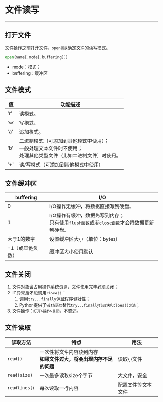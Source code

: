 # 文件读写
---
## 打开文件
文件操作之前打开文件，`open函数`确定文件的读写模式。
```python
open(name[.mode[.buffering]])
```

- mode：模式；
- buffering：缓冲区

## 文件模式
|值|功能描述|
|-|-|
|'r'|读模式。|
|'w'|写模式。|
|'a'|追加模式。|
|'b'|二进制模式（可添加到其他模式中使用）；<br>一般处理文本文件时不使用；<br>处理其他类型文件（比如二进制文件）时使用。|
|'+'|读/写模式（可添加到其他模式中使用）|

## 文件缓冲区
|buffering|I/O|
|-|-|
|0|I/O操作无缓冲，将数据直接写到硬盘。|
|1|I/O操作有缓冲，数据先写到内存；<br>只有使用`flush函数`或者`close函数`才会将数据更新到硬盘。|
|大于1的数字|设置缓冲区大小（单位：bytes）|
|-1（或其他负数）|缓冲区大小使用默认|

## 文件关闭

1. 文件对象会占用操作系统资源，文件使用完毕必须关闭；
2. IO异常后不能调用`close()`：
    1. 调用`try...finally`保证程序健壮性；
    2. Python提供了`with语句`替代`try...finally代码块和cloes()方法`；
3. 文件操作：`打开>操作>关闭`，不赘述。

## 文件读取

|读取方法|特点|用法|
|-|-|-|
|`read()`|一次性将文件内容读到内存<br>**如果文件过大，将会出现内存不足的问题**|读取小文件|
|`read(size)`|一次最多读取size个字节|大文件，安全|
|`readlines()`|每次读取一行内容|配置文件等文本文件|

